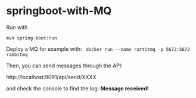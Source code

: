 # springboot-with-MQ

Run with 

```
mvn spring-boot:run
```

Deploy a MQ for example with: ` docker run --name rattitmq -p 5672:5672 rabbitmq`

Then, you can send messages through the API:

http://localhost:9091/api/send/XXXX

and check the console to find the log: **Message received!**
